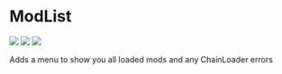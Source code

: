 ﻿# ModList

[![](https://img.shields.io/badge/Source-ModList-informational?style=for-the-badge&logo=GitHub)](https://github.com/MillzyDev/muck-ModList)
[![](https://img.shields.io/github/v/release/MillzyDev/Boneject?style=for-the-badge)](https://github.com/MillzyDev/muck-ModList/releases/latest)
[![](https://img.shields.io/badge/Donate-Ko--fi-FF5E5B?style=for-the-badge&logo=Ko-fi)](https://ko-fi.com/millzy)

Adds a menu to show you all loaded mods and any ChainLoader errors
